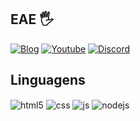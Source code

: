 ## EAE 🖐️

[![Blog](https://img.shields.io/website?label=Revocheats.com&style=for-the-badge&url=https://revocheats.com/)](https://revocheats.com)
[![Youtube](https://img.shields.io/badge/YouTube-FF0000?style=for-the-badge&logo=youtube&logoColor=white)](https://www.youtube.com/@REVO_CORP)
[![Discord](https://img.shields.io/badge/Discord-7289da?style=for-the-badge&logo=discord&logoColor=white)](https://discord.gg/XMxrwwkgTG)


## Linguagens

<div style="display: inline_block">
  <img align="center" alt="html5" src="https://img.shields.io/badge/CSHARP-9B4F96?style=for-the-badge&logo=csharp&logoColor=white" />
  <img align="center" alt="css" src="https://img.shields.io/badge/C++-D26383?style=for-the-badge&logo=cplusplus&logoColor=white" />
  <img align="center" alt="js" src="https://img.shields.io/badge/PHP-6181B6?style=for-the-badge&logo=php&logoColor=white" />
  <img align="center" alt="nodejs" src="https://img.shields.io/badge/Node.js-43853D?style=for-the-badge&logo=node.js&logoColor=white" />
</div><br/>


